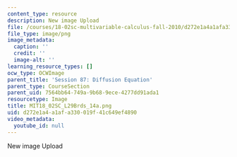 ```yaml
---
content_type: resource
description: New image Upload
file: /courses/18-02sc-multivariable-calculus-fall-2010/d272e1a4a1afa330019f41c649ef4890_MIT18_02SC_L29Brds_14a.png
file_type: image/png
image_metadata:
  caption: ''
  credit: ''
  image-alt: ''
learning_resource_types: []
ocw_type: OCWImage
parent_title: 'Session 87: Diffusion Equation'
parent_type: CourseSection
parent_uid: 7564bb64-749a-9b68-9ece-4277dd91ada1
resourcetype: Image
title: MIT18_02SC_L29Brds_14a.png
uid: d272e1a4-a1af-a330-019f-41c649ef4890
video_metadata:
  youtube_id: null
---
```

New image Upload

